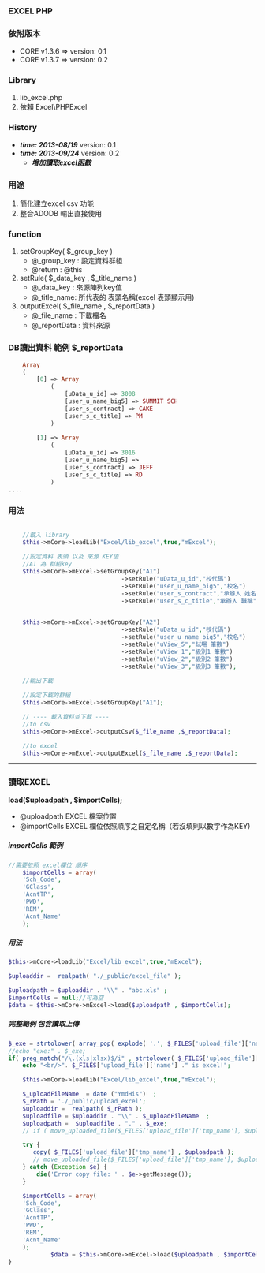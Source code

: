 ### EXCEL PHP 

### 依附版本
* CORE v1.3.6 => version: 0.1
* CORE v1.3.7 => version: 0.2

### Library
1. lib_excel.php
2. 依賴 Excel\PHPExcel

### History
* ***time: 2013-08/19*** version: 0.1
* ***time: 2013-09/24*** version: 0.2
	* ***增加讀取excel函數***

### 用途
1. 簡化建立excel csv 功能
2. 整合ADODB 輸出直接使用

### function

1. setGroupKey( $_group_key )
	-  @_group_key : 設定資料群組
	-  @return : @this
2. setRule( $_data_key , $_title_name )
	- @_data_key : 來源陣列key值
	- @_title_name: 所代表的 表頭名稱(excel 表頭顯示用)
3. outputExcel( $_file_name , $_reportData )
	- @_file_name : 下載檔名
	- @_reportData : 資料來源

### DB讀出資料 範例 $_reportData
```php
	Array
	(
	    [0] => Array
	        (
	            [uData_u_id] => 3008
	            [user_u_name_big5] => SUMMIT SCH
	            [user_s_contract] => CAKE
	            [user_s_c_title] => PM
	        )
	
	    [1] => Array
	        (
	            [uData_u_id] => 3016
	            [user_u_name_big5] => 
	            [user_s_contract] => JEFF
	            [user_s_c_title] => RD 
	        )
....

```

### 用法

```php

	//載入 library 
	$this->mCore->loadLib("Excel/lib_excel",true,"mExcel");
	
	//設定資料 表頭 以及 來源 KEY值
	//A1 為 群組key
	$this->mCore->mExcel->setGroupKey("A1")
								->setRule("uData_u_id","校代碼")
								->setRule("user_u_name_big5","校名")
								->setRule("user_s_contract","承辦人 姓名")
								->setRule("user_s_c_title","承辦人 職稱");
	

	$this->mCore->mExcel->setGroupKey("A2")
								->setRule("uData_u_id","校代碼")
								->setRule("user_u_name_big5","校名")
								->setRule("uView_5","試場 筆數")
								->setRule("uView_1","級別1 筆數")
								->setRule("uView_2","級別2 筆數")
								->setRule("uView_3","級別3 筆數");

	//輸出下載 
	
	//設定下載的群組
	$this->mCore->mExcel->setGroupKey("A1");

	// ---- 載入資料並下載 ---- 
	//to csv
	$this->mCore->mExcel->outputCsv($_file_name ,$_reportData);

	//to excel
	$this->mCore->mExcel->outputExcel($_file_name ,$_reportData);

``` 


<hr/>

### 讀取EXCEL
**load($uploadpath , $importCells);**
* @uploadpath EXCEL 檔案位置
* @importCells EXCEL 欄位依照順序之自定名稱（若沒填則以數字作為KEY)

##### ***importCells 範例***
```php
//需要依照 excel欄位 順序
	$importCells = array(
	'Sch_Code',	
	'GClass',	
	'AcntTP',	
	'PWD',	
	'REM',	
	'Acnt_Name'
	);
```

##### ***用法***
```php
$this->mCore->loadLib("Excel/lib_excel",true,"mExcel");

$uploaddir =  realpath( "./_public/excel_file" );

$uploadpath = $uploaddir . "\\" . "abc.xls" ;
$importCells = null;//可為空
$data = $this->mCore->mExcel->load($uploadpath , $importCells);
```

##### ***完整範例 包含讀取上傳***
```php
$_exe = strtolower( array_pop( explode( '.', $_FILES['upload_file']['name'] ) )  );
//echo "exe:" . $_exe;
if( preg_match("/\.(xls|xlsx)$/i" , strtolower( $_FILES['upload_file']['name'] ) ) ){
	echo "<br/>". $_FILES['upload_file']['name'] ." is excel!";

	$this->mCore->loadLib("Excel/lib_excel",true,"mExcel");

	$_uploadFileName  = date ("YmdHis")  ;
	$_rPath = './_public/upload_excel';
	$uploaddir =  realpath( $_rPath );
	$uploadfile = $uploaddir . "\\" . $_uploadFileName  ;
	$uploadpath =  $uploadfile . "." . $_exe;
	// if ( move_uploaded_file($_FILES['upload_file']['tmp_name'], $uploadpath ) ){

	try {
	   copy( $_FILES['upload_file']['tmp_name'] , $uploadpath );
	   // move_uploaded_file($_FILES['upload_file']['tmp_name'], $uploadpath )
	} catch (Exception $e) {
	    die('Error copy file: ' . $e->getMessage());
	}

	$importCells = array(
	'Sch_Code',	
	'GClass',	
	'AcntTP',	
	'PWD',	
	'REM',	
	'Acnt_Name'
	);
			$data = $this->mCore->mExcel->load($uploadpath , $importCells);
}
```

